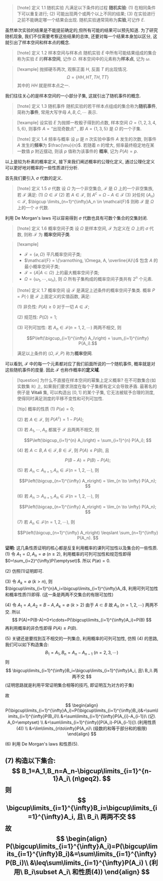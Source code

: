 > [!note] 定义 1.1 随机实验
> 凡满足以下条件的过程 **随机实验**:
> (1) 在相同条件下可以重复进行;
> (2) 可能出现两个或两个以上不同的结果;
> (3) 在实验进行之前不能确定哪一个结果会出现.
> 随机实验通常简称为**实验**,可记作 $E$.

虽然单次实验的结果是不能提前确定的,但所有可能的结果可以预先知道. 为了研究随机现象, 我们不仅需要考察这些结果的总体, 还要对每一个结果本身加以区分, 这就引出了样本空间和样本点的概念.

>[!note] 定义 1.2 样本空间与样本点
> 随机实验 $E$ 中所有可能结果组成的集合称为实验 $E$ 的**样本空间**, 记作 $\Omega$. 样本空间中的元素称为**样本点**, 记为 $\omega$.

>[!example] 
> 抛掷硬币两次, 观察正面 $H$, 反面 $T$ 的出现情况.
> $$
> \Omega = \{HH,HT,TH,TT\}
> $$
> 其中的 $HH$ 就是样本点之一.
> 

我们往往关心的是样本空间的一小部分子集, 这就引出了随机事件的概念.

> [!note] 定义 1.3 随机事件
> 随机实验的若干样本点组成的集合称为**随机事件**, 简称为**事件**, 常用大写字母 $A,B,C,\cdots$ 表示.

>[!example] 
>设实验 $E$ 为抛掷一枚骰子得到的点数, 样本空间 $\Omega=\{1,2,3,4,5,6\}$, 则事件 $A=\text{``出现奇数点''}$ , 即 $A=\{1,3,5\}$ 是 $\Omega$ 的一个子集.
>

>[!note] 定义 1.4 频率与概率
> 设 $\mu$ 是 $n$ 次实验中事件 $A$ 发生的次数, 则事件 $A$ 发生的**频率**为 $\frac{\mu}{n}$. 若随着 $n$ 的增大, 频率最终稳定地在某一数值 $p$ 附近摆动, 则该 $p$ 值称为该事件的 **概率**, 记为 $P(A)=p$.

以上是较为朴素的概率定义, 接下来我们阐述概率的公理化定义, 通过公理化定义可以更好地对概率的一些性质进行分析.

首先我们要引入 $\sigma$ 代数的定义.

>[!note] 定义 1.5 $\sigma$ 代数
> 设 $\Omega$ 为一个非空集合, $\mathcal{F}$ 是 $\Omega$ 上的一个非空集族, 若 $\mathcal{F}$ 满足:
> (1) $\Omega \in \mathcal{F}$
> (2) 若 $A \in \mathcal{F}$, 则 $A^c=\Omega-A\in \mathcal{F}$
> (3) 对任何 $\{A_n\} \subset \mathcal{F}$, $\bigcup \limits_{n=1}^{\infty}A_n \in \mathcal{F}$
> 则称 $\mathcal{F}$ 是 $\Omega$ 上的一个 $\sigma$ 代数.

利用 De Morgan's laws 可以容易得到 $\sigma$ 代数也具有可数个集合的交集封闭.

>[!note] 定义 1.6 概率空间子类
>设 $\Omega$ 是样本空间, $\mathcal{F}$ 为定义在 $\Omega$ 上的 $\sigma$ 代数, 则称 $\mathcal{F}$ 为 **概率空间子类**.

>[!example] 
>- $\mathcal{F} = \{\varnothing, \Omega\}$ 平凡概率空间子类;
>- $\mathcal{F} = \{\varnothing, \Omega, A, \overline{A}\}$ 包含 $A$ 的最小概率空间子类;
>- $\mathcal{F} = \{A | A \subset \Omega\}$  上的最大概率空间子类;
>- $\Omega = \{\omega_1, \cdots, \omega_n\}$, 则 $\Omega$ 所有子集构成的概率空间子类共有 $2^n$ 个元素.

>[!note] 定义 1.7 概率空间
> 设 $\mathcal{F}$ 是满足上述条件的概率空间子集类. 概率 $P = P(\cdot)$ 是 $\mathcal{F}$ 上面定义的实值函数, 满足:
> 
> (1) 非负性: $P(A) \geqslant 0$ 对于一切 $A \in \mathcal{F}$;
> 
> (2) 规范性: $P(\Omega) = 1$;
> 
> (3) 可列可加性: 若 $A_n \in \mathcal{F}(n = 1, 2, \cdots)$ 两两不相交, 则
> 
> $$P\left(\bigcup_{i=1}^{\infty} A_i\right) = \sum_{i=1}^{\infty} P(A_i).$$
> 
> 满足以上条件的 $(\Omega, \mathcal{F}, P)$ 称为**概率空间**.

可以看到, $\mathcal{F}$ 中的每一个元素都对应了我们前面所说的一个随机事件, 概率就是对这些随机事件的度量. 因此 $\mathcal{F}$ 也称作概率的**定义域**.

>[!question] 为什么不直接在样本空间的幂集上定义概率?
> 在不可数集合(如实数集 $\mathbb{R}$) 上, 如果我们要求测度在每个子集都有定义会导致矛盾. 最著名的例子是 **Vitali** 集, 可以构造出 $[0,1]$ 的某个子集, 它无法被赋予合理的测度, 使得同时满足测度的平移不变性和可列可加性.


>[!tip] 概率的性质
> (1) $P(\varnothing) = 0$;
> 
> (2) 若 $A \in \mathcal{F}$, 则 $P(A^c) = 1 - P(A)$;
> 
> (3) 若 $A_1, \cdots, A_n$ 都属于 $\mathcal{F}$ 且两两不相交, 则
> 
> $$P\left(\bigcup_{i=1}^{n} A_i\right) = \sum_{i=1}^{n} P(A_i); $$
> 
> (4) 若 $A \subset B, A \in \mathcal{F}, B \in \mathcal{F}$, 则 $P(A) \leqslant P(B)$, 且
> 
> $$P(B - A) = P(B) - P(A); $$
> 
> (5) 若 $A_n \subset A_{n+1}, A_n \in \mathcal{F}(n = 1, 2, \cdots)$, 则
> 
> $$P\left(\bigcup_{n=1}^{\infty} A_n\right) = \lim_{n \to \infty} P(A_n); $$
> 
> (6) 若 $A_n \supset A_{n+1}, A_n \in \mathcal{F}(n = 1, 2, \cdots)$, 则
> 
> $$P\left(\bigcap_{n=1}^{\infty} A_n\right) = \lim_{n \to \infty} P(A_n); $$
> 
> (7) 若 $A_n \in \mathcal{F}(n = 1, 2, \cdots)$, 则
> 
> $$P\left(\bigcup_{n=1}^{\infty} A_n\right) \leqslant \sum_{n=1}^{\infty} P(A_n). $$

**证明:**
这几条性质证明的核心都是反复利用概率的课列可加性以及集合的一些性质.
(1) 令 $A_1=\Omega, A_n=\emptyset\ (n\geq2)$, 利用概率的可列可加性和规范性即得 $0=\sum_{i=2}^{\infty}P(\emptyset)$. 所以 $P(\emptyset)=0$.

(2) 仿照(1)证明即可.

(3) 令 $A_k=\emptyset\ (k>n)$, 则 $\bigcup\limits_{i=1}^{n}A_i=\bigcup\limits_{i=1}^{\infty}A_i$, 利用可列可加性和概率性质(1)即得. (这一条是两两不交集合的有限可加性)

(4) 令 $A_1=A, A_2=B-A, A_k=\emptyset\ (k>2)$ 由于 $A\subset B$ 故 $A_n\ (n=1,2,\cdots)$ 两两不交. 所以
$$
P(A)+P(B-A)+0+\cdots=P(\bigcup\limits_{i=1}^{\infty}A_i)=P(B)
$$
再利用概率的非负性即得 $P(A)\leq P(B)$.

(5) 关键还是要找到互不相交的一列集合, 利用概率的可列可加性, 仿照 (4) 的思路, 我们可以如下构造集合:
$$
B_1=A_1,B_n=A_n-A_{n-1}\ (n=2,3,\cdots)
$$
则 
$$
\bigcup\limits_{i=1}^{\infty}B_i=\bigcup\limits_{i=1}^{\infty}A_i, 且\ B_i\ 两两不交
$$
(证明思路就是利用平常证明集合相等的技巧, 即证明互为对方的子集)

故 

$$
\begin{align}
P(\bigcup\limits_{i=1}^{\infty}A_i)=P(\bigcup\limits_{i=1}^{\infty}B_i)&=\sum\limits_{i=1}^{\infty}P(B_i)\\
&=\sum\limits_{i=1}^{\infty}P(A_{i}-A_{i-1})\ (记\ A_0=\emptyset) \\
&=\sum\limits_{i=1}^{\infty}[P(A_i)-P(A_{i-1})]\ (利用性质(4)) \\
&=\lim\limits_{n\to\infty}P(A_n)\ (级数的和等于部分和的极限)
\end{align}
$$

(6) 利用 De Morgan's laws 和性质(5).

(7) 构造以下集合:
$$
B_1=A_1,B_n=A_n-\bigcup\limits_{i=1}^{n-1}A_i\ (n\geq2).
$$
则
$$
\bigcup\limits_{i=1}^{\infty}B_i=\bigcup\limits_{i=1}^{\infty}A_i, 且\ B_i\ 两两不交
$$
故 
$$
\begin{align}
P(\bigcup\limits_{i=1}^{\infty}A_i)=P(\bigcup\limits_{i=1}^{\infty}B_i)&=\sum\limits_{i=1}^{\infty}P(B_i)\\
&\leq\sum\limits_{i=1}^{\infty}P(A_i) \ (利用\ B_i\subset A_i\ 和性质(4))
\end{align}
$$
---
